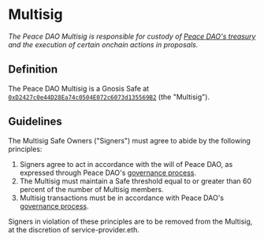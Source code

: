 # Multisig

_The Peace DAO Multisig is responsible for custody of [Peace DAO's treasury](https://juicebox.money/p/peace) and the execution of certain onchain actions in proposals._

## Definition

The Peace DAO Multisig is a Gnosis Safe at [`0xD2427c0e44D28Ea74c0504E072c6073d135569B2`](https://etherscan.io/address/0xD2427c0e44D28Ea74c0504E072c6073d135569B2) (the "Multisig").

## Guidelines

The Multisig Safe Owners ("Signers") must agree to abide by the following principles:

1. Signers agree to act in accordance with the will of Peace DAO, as expressed through Peace DAO's [governance process](process).
2. The Multisig must maintain a Safe threshold equal to or greater than 60 percent of the number of Multisig members.
3. Multisig transactions must be in accordance with Peace DAO's [governance process](process).

Signers in violation of these principles are to be removed from the Multisig, at the discretion of service-provider.eth.
